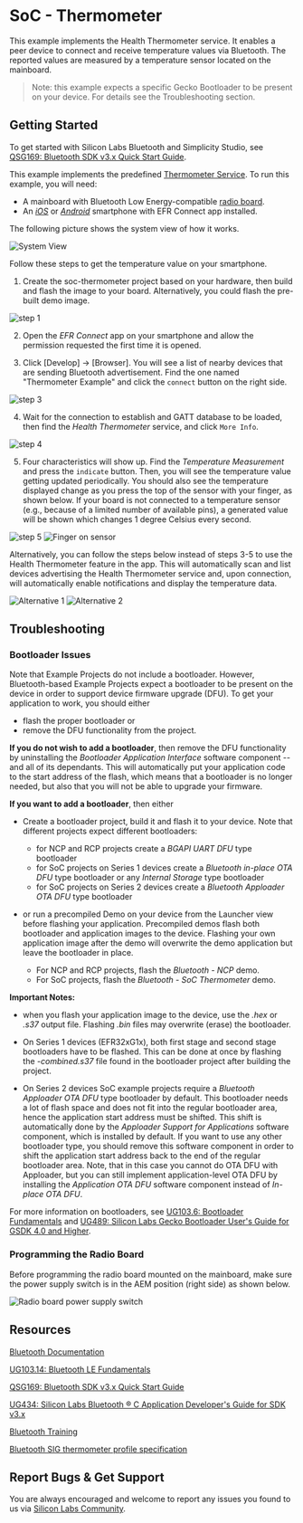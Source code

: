 # SoC - Thermometer

This example implements the Health Thermometer service. It enables a peer device to connect and receive temperature values via Bluetooth. The reported values are measured by a temperature sensor located on the mainboard.

> Note: this example expects a specific Gecko Bootloader to be present on your device. For details see the Troubleshooting section.

## Getting Started

To get started with Silicon Labs Bluetooth and Simplicity Studio, see [QSG169: Bluetooth SDK v3.x Quick Start Guide](https://www.silabs.com/documents/public/quick-start-guides/qsg169-bluetooth-sdk-v3x-quick-start-guide.pdf).

This example implements the predefined [Thermometer Service](https://www.bluetooth.com/xml-viewer/?src=https://www.bluetooth.com/wp-content/uploads/Sitecore-Media-Library/Gatt/Xml/Services/org.bluetooth.service.health_thermometer.xml). To run this example, you will need:

- A mainboard with Bluetooth Low Energy-compatible [radio board](https://www.silabs.com/wireless/bluetooth).
- An *[iOS](https://itunes.apple.com/us/app/silicon-labs-blue-gecko-wstk/id1030932759?mt=8)* or *[Android](https://play.google.com/store/apps/details?id=com.siliconlabs.bledemo)* smartphone with EFR Connect app installed.

The following picture shows the system view of how it works.

![System View](image/readme_img1.png)

Follow these steps to get the temperature value on your smartphone.

1. Create the soc-thermometer project based on your hardware, then build and flash the image to your board. Alternatively, you could flash the pre-built demo image.

![step 1](image/readme_img2.png)

2. Open the *EFR Connect* app on your smartphone and allow the permission requested the first time it is opened.

3. Click [Develop] -> [Browser]. You will see a list of nearby devices that are sending Bluetooth advertisement. Find the one named "Thermometer Example" and click the `connect` button on the right side.

![step 3](image/readme_img3.png)

4. Wait for the connection to establish and GATT database to be loaded, then find the *Health Thermometer* service, and click `More Info`.

![step 4](image/readme_img4.png)

5. Four characteristics will show up. Find the *Temperature Measurement* and press the `indicate` button. Then, you will see the temperature value getting updated periodically. You should also see the temperature displayed change as you press the top of the sensor with your finger, as shown below. If your board is not connected to a temperature sensor (e.g., because of a limited number of available pins), a generated value will be shown which changes 1 degree Celsius every second.

![step 5](image/readme_img5.png)
![Finger on sensor](image/readme_img6.PNG)

Alternatively, you can follow the steps below instead of steps 3-5 to use the Health Thermometer feature in the app. This will automatically scan and list devices advertising the Health Thermometer service and, upon connection, will automatically enable notifications and display the temperature data.

![Alternative 1](image/readme_img7.PNG)
![Alternative 2](image/readme_img8.PNG)

## Troubleshooting

### Bootloader Issues

Note that Example Projects do not include a bootloader. However, Bluetooth-based Example Projects expect a bootloader to be present on the device in order to support device firmware upgrade (DFU). To get your application to work, you should either 
- flash the proper bootloader or
- remove the DFU functionality from the project.

**If you do not wish to add a bootloader**, then remove the DFU functionality by uninstalling the *Bootloader Application Interface* software component -- and all of its dependants. This will automatically put your application code to the start address of the flash, which means that a bootloader is no longer needed, but also that you will not be able to upgrade your firmware.

**If you want to add a bootloader**, then either 
- Create a bootloader project, build it and flash it to your device. Note that different projects expect different bootloaders:
  - for NCP and RCP projects create a *BGAPI UART DFU* type bootloader
  - for SoC projects on Series 1 devices create a *Bluetooth in-place OTA DFU* type bootloader or any *Internal Storage* type bootloader
  - for SoC projects on Series 2 devices create a *Bluetooth Apploader OTA DFU* type bootloader

- or run a precompiled Demo on your device from the Launcher view before flashing your application. Precompiled demos flash both bootloader and application images to the device. Flashing your own application image after the demo will overwrite the demo application but leave the bootloader in place. 
  - For NCP and RCP projects, flash the *Bluetooth - NCP* demo.
  - For SoC projects, flash the *Bluetooth - SoC Thermometer* demo.

**Important Notes:** 
- when you flash your application image to the device, use the *.hex* or *.s37* output file. Flashing *.bin* files may overwrite (erase) the bootloader.

- On Series 1 devices (EFR32xG1x), both first stage and second stage bootloaders have to be flashed. This can be done at once by flashing the *-combined.s37* file found in the bootloader project after building the project.

- On Series 2 devices SoC example projects require a *Bluetooth Apploader OTA DFU* type bootloader by default. This bootloader needs a lot of flash space and does not fit into the regular bootloader area, hence the application start address must be shifted. This shift is automatically done by the *Apploader Support for Applications* software component, which is installed by default. If you want to use any other bootloader type, you should remove this software component in order to shift the application start address back to the end of the regular bootloader area. Note, that in this case you cannot do OTA DFU with Apploader, but you can still implement application-level OTA DFU by installing the *Application OTA DFU* software component instead of *In-place OTA DFU*.

For more information on bootloaders, see [UG103.6: Bootloader Fundamentals](https://www.silabs.com/documents/public/user-guides/ug103-06-fundamentals-bootloading.pdf) and [UG489: Silicon Labs Gecko Bootloader User's Guide for GSDK 4.0 and Higher](https://cn.silabs.com/documents/public/user-guides/ug489-gecko-bootloader-user-guide-gsdk-4.pdf).


### Programming the Radio Board

Before programming the radio board mounted on the mainboard, make sure the power supply switch is in the AEM position (right side) as shown below.

![Radio board power supply switch](image/readme_img0.png)


## Resources

[Bluetooth Documentation](https://docs.silabs.com/bluetooth/latest/)

[UG103.14: Bluetooth LE Fundamentals](https://www.silabs.com/documents/public/user-guides/ug103-14-fundamentals-ble.pdf)

[QSG169: Bluetooth SDK v3.x Quick Start Guide](https://www.silabs.com/documents/public/quick-start-guides/qsg169-bluetooth-sdk-v3x-quick-start-guide.pdf)

[UG434: Silicon Labs Bluetooth ® C Application Developer's Guide for SDK v3.x](https://www.silabs.com/documents/public/user-guides/ug434-bluetooth-c-soc-dev-guide-sdk-v3x.pdf)

[Bluetooth Training](https://www.silabs.com/support/training/bluetooth)

[Bluetooth SIG thermometer profile specification](https://www.bluetooth.org/docman/handlers/downloaddoc.ashx?doc_id=238687&_ga=2.28821308.120082263.1538382903-201228904.1529395147)

## Report Bugs & Get Support

You are always encouraged and welcome to report any issues you found to us via [Silicon Labs Community](https://www.silabs.com/community).